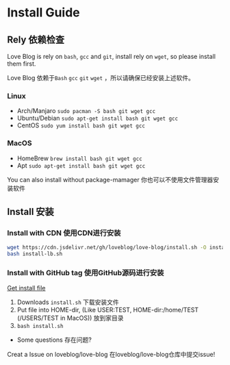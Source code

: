 # Install Guide

## Rely 依赖检查

Love Blog is rely on `bash`, `gcc` and `git`, install rely on `wget`, so please install them first.

Love Blog 依赖于`Bash` `gcc` `git` `wget` ，所以请确保已经安装上述软件。

### Linux

- Arch/Manjaro `sudo pacman -S bash git wget gcc`
- Ubuntu/Debian `sudo apt-get install bash git wget gcc`
- CentOS `sudo yum install bash git wget gcc`

### MacOS

- HomeBrew `brew install bash git wget gcc`
- Apt `sudo apt-get install bash git wget gcc`

You can also install without package-mamager
你也可以不使用文件管理器安装软件

## Install 安装

### Install with CDN 使用CDN进行安装

```bash
wget https://cdn.jsdelivr.net/gh/loveblog/love-blog/install.sh -O install-lb.sh
bash install-lb.sh
```

### Install with GitHub tag 使用GitHub源码进行安装

[Get install file](https://github.com/loveblog/love-blog/releases/latest)

1. Downloads `install.sh` 下载安装文件
2. Put file into HOME-dir, (Like USER:TEST, HOME-dir:/home/TEST (/USERS/TEST in MacOS)) 放到家目录
3. `bash install.sh`

- Some questions 存在问题?

Creat a Issue on loveblog/love-blog 在loveblog/love-blog仓库中提交issue!

